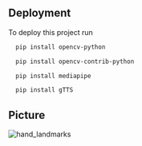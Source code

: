 ## Deployment

To deploy this project run
```bash
  pip install opencv-python
```
```bash
  pip install opencv-contrib-python
```
```bash
  pip install mediapipe
```
```bash
  pip install gTTS
```
## Picture
![hand_landmarks](https://user-images.githubusercontent.com/106130274/209425521-77e18452-d5ff-4de8-902b-cf9d673d1dbe.png)
